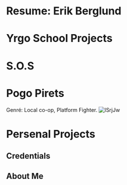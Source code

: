 # Resume: Erik Berglund


# Yrgo School Projects

# S.O.S

# Pogo Pirets
Genré: Local co-op, Platform Fighter.
![lSrjJw](https://github.com/user-attachments/assets/59ed5929-65a2-467a-80b2-ba7557f5ddd8)

# Persenal Projects


## Credentials

## About Me
